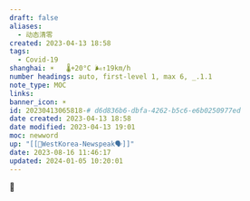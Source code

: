 ```yaml
---
draft: false
aliases:
  - 动态清零
created: 2023-04-13 18:58
tags:
  - Covid-19
shanghai: ☀️   🌡️+20°C 🌬️↑19km/h
number headings: auto, first-level 1, max 6, _.1.1
note_type: MOC
links: 
banner_icon: ☀️
id: 20230413065818-# d6d836b6-dbfa-4262-b5c6-e6b0250977ed
date created: 2023-04-13 18:58
date modified: 2023-04-13 19:01
moc: newword
up: "[[💁WestKorea-Newspeak🗣]]"
date: 2023-08-16 11:46:17
updated: 2024-01-05 10:20:01
---
```


🙊